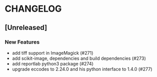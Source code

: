 # CHANGELOG

## [Unreleased]

### New Features

- add tiff support in ImageMagick (#271)
- add scikit-image, dependencies and build dependencies (#273)
- add reportlab python3 package (#274)
- upgrade eccodes to 2.24.0 and his python interface to 1.4.0 (#277)


